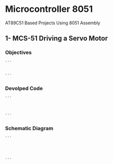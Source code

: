 # Microcontroller 8051 
AT89C51 Based Projects Using 8051 Assembly 

## 1- MCS-51 Driving a Servo Motor
### Objectives
    ```
    
    
    ```
### Devolped Code 
    ```
    
    
    
    ```
### Schematic Diagram
    ```
    
    
    
    
    ```
